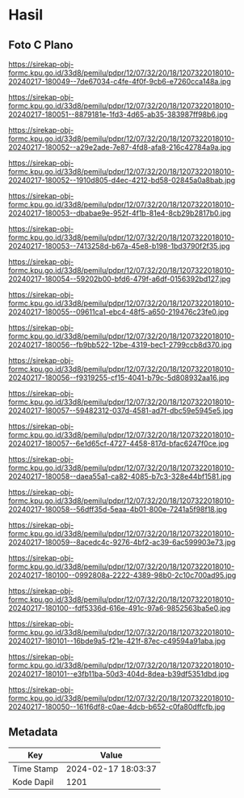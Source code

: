 # Hasil

## Foto C Plano

https://sirekap-obj-formc.kpu.go.id/33d8/pemilu/pdpr/12/07/32/20/18/1207322018010-20240217-180049--7de67034-c4fe-4f0f-9cb6-e7260cca148a.jpg

https://sirekap-obj-formc.kpu.go.id/33d8/pemilu/pdpr/12/07/32/20/18/1207322018010-20240217-180051--8879181e-1fd3-4d65-ab35-383987ff98b6.jpg

https://sirekap-obj-formc.kpu.go.id/33d8/pemilu/pdpr/12/07/32/20/18/1207322018010-20240217-180052--a29e2ade-7e87-4fd8-afa8-216c42784a9a.jpg

https://sirekap-obj-formc.kpu.go.id/33d8/pemilu/pdpr/12/07/32/20/18/1207322018010-20240217-180052--1910d805-d4ec-4212-bd58-02845a0a8bab.jpg

https://sirekap-obj-formc.kpu.go.id/33d8/pemilu/pdpr/12/07/32/20/18/1207322018010-20240217-180053--dbabae9e-952f-4f1b-81e4-8cb29b2817b0.jpg

https://sirekap-obj-formc.kpu.go.id/33d8/pemilu/pdpr/12/07/32/20/18/1207322018010-20240217-180053--7413258d-b67a-45e8-b198-1bd3790f2f35.jpg

https://sirekap-obj-formc.kpu.go.id/33d8/pemilu/pdpr/12/07/32/20/18/1207322018010-20240217-180054--59202b00-bfd6-479f-a6df-0156392bd127.jpg

https://sirekap-obj-formc.kpu.go.id/33d8/pemilu/pdpr/12/07/32/20/18/1207322018010-20240217-180055--09611ca1-ebc4-48f5-a650-219476c23fe0.jpg

https://sirekap-obj-formc.kpu.go.id/33d8/pemilu/pdpr/12/07/32/20/18/1207322018010-20240217-180056--fb9bb522-12be-4319-bec1-2799ccb8d370.jpg

https://sirekap-obj-formc.kpu.go.id/33d8/pemilu/pdpr/12/07/32/20/18/1207322018010-20240217-180056--f9319255-cf15-4041-b79c-5d808932aa16.jpg

https://sirekap-obj-formc.kpu.go.id/33d8/pemilu/pdpr/12/07/32/20/18/1207322018010-20240217-180057--59482312-037d-4581-ad7f-dbc59e5945e5.jpg

https://sirekap-obj-formc.kpu.go.id/33d8/pemilu/pdpr/12/07/32/20/18/1207322018010-20240217-180057--6e1d65cf-4727-4458-817d-bfac6247f0ce.jpg

https://sirekap-obj-formc.kpu.go.id/33d8/pemilu/pdpr/12/07/32/20/18/1207322018010-20240217-180058--daea55a1-ca82-4085-b7c3-328e44bf1581.jpg

https://sirekap-obj-formc.kpu.go.id/33d8/pemilu/pdpr/12/07/32/20/18/1207322018010-20240217-180058--56dff35d-5eaa-4b01-800e-7241a5f98f18.jpg

https://sirekap-obj-formc.kpu.go.id/33d8/pemilu/pdpr/12/07/32/20/18/1207322018010-20240217-180059--8acedc4c-9276-4bf2-ac39-6ac599903e73.jpg

https://sirekap-obj-formc.kpu.go.id/33d8/pemilu/pdpr/12/07/32/20/18/1207322018010-20240217-180100--0992808a-2222-4389-98b0-2c10c700ad95.jpg

https://sirekap-obj-formc.kpu.go.id/33d8/pemilu/pdpr/12/07/32/20/18/1207322018010-20240217-180100--fdf5336d-616e-491c-97a6-9852563ba5e0.jpg

https://sirekap-obj-formc.kpu.go.id/33d8/pemilu/pdpr/12/07/32/20/18/1207322018010-20240217-180101--16bde9a5-f21e-421f-87ec-c49594a91aba.jpg

https://sirekap-obj-formc.kpu.go.id/33d8/pemilu/pdpr/12/07/32/20/18/1207322018010-20240217-180101--e3fb11ba-50d3-404d-8dea-b39df5351dbd.jpg

https://sirekap-obj-formc.kpu.go.id/33d8/pemilu/pdpr/12/07/32/20/18/1207322018010-20240217-180050--161f6df8-c0ae-4dcb-b652-c0fa80dffcfb.jpg


## Metadata

| Key        | Value               |
| ---------- | ------------------- |
| Time Stamp | 2024-02-17 18:03:37 |
| Kode Dapil | 1201                |



